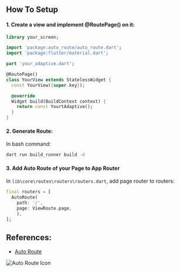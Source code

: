 ## How To Setup
#### 1. Create a view and implement @RoutePage() on it:
```dart
library your_screen;

import 'package:auto_route/auto_route.dart';
import 'package:flutter/material.dart';

part 'your_adaptive.dart';

@RoutePage()
class YourView extends StatelessWidget {
  const YourView({super.key});

  @override
  Widget build(BuildContext context) {
    return const YourtAdaptive();
  }
}

```

#### 2. Generate Route:
In bash command:
```bash
dart run build_runner build -d
```
#### 3. Add Auto Route of your Page to App Router
In `lib\core\routes\routers\routers.dart`, add page router to routers:
```dart
final routers = [
  AutoRoute(
    path: '/',
    page: ViewRoute.page,
    ),
];
```

## References:
- [Auto Route](https://pub.dev/documentation/auto_route/latest/)


![Auto Route Icon](https://raw.githubusercontent.com/Milad-Akarie/auto_route_library/master/art/auto_route_logo.svg)
